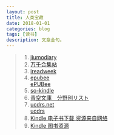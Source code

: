 ```yaml
---
layout: post
title: 人类宝藏 
date: 2018-01-01
categories: blog
tags: [读书]
description: 文章金句。
---
```


>1. [jiumodiary](https://www.jiumodiary.com/)
>1. [万千合集站](http://www.hejizhan.com/html/search)
>1. [ireadweek](http://www.ireadweek.com/index.php/Index/index.html)
>1. [epubee](http://cn.epubee.com/books/)<br>
[ePUBee](http://cn.epubee.com/files.aspx)
>1. [so-kindle](https://www.so-kindle.com/)
>1. [青空文庫　分野別リスト](http://yozora.main.jp/3/ndc38.html)
>1. [ucdrs.net](http://www.ucdrs.net/admin/union/index.do) <br>
[ucdrs](http://www.ucdrs.superlib.net/login/login.action)
>1. [Kindle 电子书下载 资源来自网络](http://www.lukou.com/userfeed/17036278) <br>
>1. [Kindle 图书资源](https://bookfere.com/ebook) <br>




